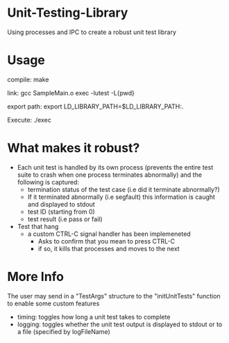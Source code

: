 # Unit-Testing-Library
Using processes and IPC to create a robust unit test library 

# Usage
compile: make

link: gcc SampleMain.o exec -lutest -L{pwd}

export path: export LD_LIBRARY_PATH=$LD_LIBRARY_PATH:.

Execute: ./exec

# What makes it robust?

 - Each unit test is handled by its own process (prevents the entire test suite to crash when one process terminates abnormally) and the following is captured:
    - termination status of the test case (i.e did it terminate abnormally?)
    - If it terminated abnormally (i.e segfault) this information is caught and displayed to stdout   
    - test ID (starting from 0)
    - test result (i.e pass or fail)
 - Test that hang
    - a custom CTRL-C signal handler has been implemeneted
       - Asks to confirm that you mean to press CTRL-C
       - if so, it kills that processes and moves to the next


# More Info
The user may send in a "TestArgs" structure to the "initUnitTests" function to enable some custom features
  - timing: toggles how long a unit test takes to complete
  - logging: toggles whether the unit test output is displayed to stdout or to a file (specified by logFileName)

